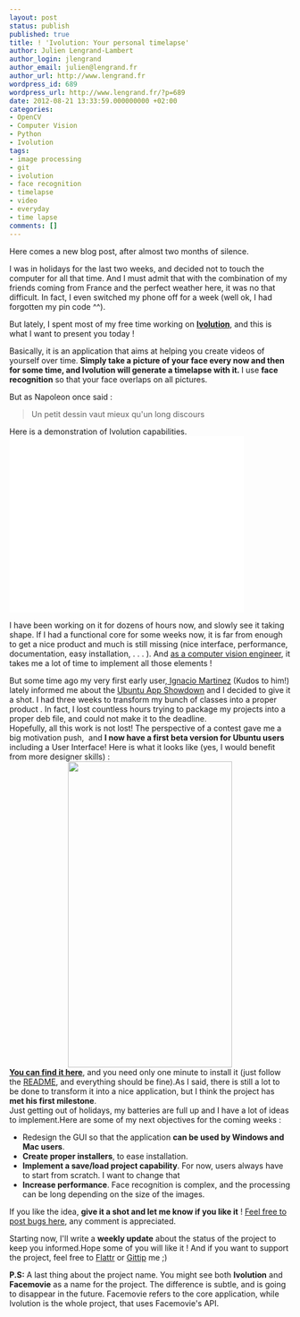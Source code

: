 ```yaml
---
layout: post
status: publish
published: true
title: ! 'Ivolution: Your personal timelapse'
author: Julien Lengrand-Lambert
author_login: jlengrand
author_email: julien@lengrand.fr
author_url: http://www.lengrand.fr
wordpress_id: 689
wordpress_url: http://www.lengrand.fr/?p=689
date: 2012-08-21 13:33:59.000000000 +02:00
categories:
- OpenCV
- Computer Vision
- Python
- Ivolution
tags:
- image processing
- git
- ivolution
- face recognition
- timelapse
- video
- everyday
- time lapse
comments: []
---
```

Here comes a new blog post, after almost two months of silence.

I was in holidays for the last two weeks, and decided not to touch the computer for all that time. And I must admit that with the combination of my friends coming from France and the perfect weather here, it was no that difficult. In fact, I even switched my phone off for a week (well ok, I had forgotten my pin code ^^).
<div></div>
But lately, I spent most of my free time working on <strong><a title="Ivolution" href="http://jlengrand.github.com/FaceMovie/" target="_blank">Ivolution</a></strong>, and this is what I want to present you today !

Basically, it is an application that aims at helping you create videos of yourself over time. <strong>Simply take a picture of your face every now and then for some time, and Ivolution will generate a timelapse with it. </strong>I use <strong>face recognition</strong> so that your face overlaps on all pictures.
<div></div>
But as Napoleon once said :
<blockquote>Un petit dessin vaut mieux qu'un long discours</blockquote>
Here is a demonstration of Ivolution capabilities.

<iframe width="420" height="315" src="//www.youtube.com/embed/9ZpKnSjvmXo" frameborder="0" allowfullscreen></iframe>

I have been working on it for dozens of hours now, and slowly see it taking shape. If I had a functional core for some weeks now, it is far from enough to get a nice product and much is still missing (nice interface, performance, documentation, easy installation, . . . ). And <a title="Job Space" href="http://www.lengrand.fr/job-space/" target="_blank">as a computer vision engineer</a>, it takes me a lot of time to implement all those elements !
<div></div>
But some time ago my very first early user,<a title="G+ Ignacio" href="https://plus.google.com/100142585105145842914/posts" target="_blank"> Ignacio Martinez</a> (Kudos to him!) lately informed me about the <a title="Ubuntu App Showdown" href="http://developer.ubuntu.com/showdown/" target="_blank">Ubuntu App Showdown</a> and I decided to give it a shot. I had three weeks to transform my bunch of classes into a proper product . In fact, I lost countless hours trying to package my projects into a proper deb file, and could not make it to the deadline.
<div></div>
Hopefully, all this work is not lost! The perspective of a contest gave me a big motivation push,  and <strong>I now have a first beta version for Ubuntu users</strong> including a User Interface! Here is what it looks like (yes, I would benefit from more designer skills) :
<div></div>
<div></div>
<div>

<center><a href="https://dl.dropbox.com/u/4286043/ivolution_gtk.png"><img title="Ivolution interface" src="https://dl.dropbox.com/u/4286043/ivolution_gtk.png" alt="" width="294" height="547" /></a></center>

</div>
<div></div>
<strong><a title="ivolution git" href="http://jlengrand.github.com/FaceMovie/" target="_blank">You can find it here</a></strong>, and you need only one minute to install it (just follow the <a title="README Ivolution" href="https://github.com/jlengrand/FaceMovie/blob/master/README.markdown" target="_blank">README</a>, and everything should be fine).As I said, there is still a lot to be done to transform it into a nice application, but I think the project has <strong>met his first milestone</strong>.
<div></div>
Just getting out of holidays, my batteries are full up and I have a lot of ideas to implement.Here are some of my next objectives for the coming weeks :
<ul>
	<li>Redesign the GUI so that the application <strong>can be used by Windows and Mac users</strong>.</li>
	<li><strong>Create proper installers</strong>, to ease installation.</li>
	<li><strong>Implement a save/load project capability</strong>. For now, users always have to start from scratch. I want to change that</li>
	<li><strong>Increase performance</strong>. Face recognition is complex, and the processing can be long depending on the size of the images.</li>
</ul>
<div></div>
If you like the idea, <strong>give it a shot and let me know if you like it</strong> ! <a title="issues ivolution" href="https://github.com/jlengrand/FaceMovie/issues?state=open" target="_blank">Feel free to post bugs here</a>, any comment is appreciated.

Starting now, I'll write a <strong>weekly update</strong> about the status of the project to keep you informed.Hope some of you will like it ! And if you want to support the project, feel free to <a title="flattr" href="https://flattr.com/thing/712398" target="_blank">Flattr</a> or <a title="gittip me" href="https://www.gittip.com/jlengrand/" target="_blank">Gittip</a> me ;)
<div>

<strong>P.S:</strong> A last thing about the project name. You might see both <strong>Ivolution</strong> and <strong>Facemovie</strong> as a name for the project. The difference is subtle, and is going to disappear in the future. Facemovie refers to the core application, while Ivolution is the whole project, that uses Facemovie's API.

</div>
<div></div>
